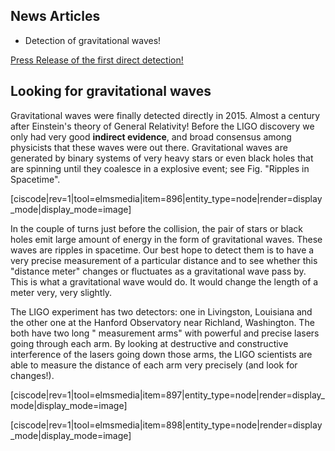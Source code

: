 ## News Articles

* Detection of gravitational waves!

<a href="https://www.ligo.caltech.edu/news/ligo20160211" target="_blank">Press Release of the first direct detection!</a>


## Looking for gravitational waves

Gravitational waves were finally detected directly in 2015. Almost a century after Einstein's theory of General Relativity! Before the LIGO discovery we only had very good **indirect evidence**, and broad consensus among physicists that these waves were out there. Gravitational waves are generated by binary systems of very heavy stars or even black holes that are spinning until they coalesce in a explosive event; see Fig. "Ripples in Spacetime".

[ciscode|rev=1|tool=elmsmedia|item=896|entity_type=node|render=display_mode|display_mode=image]

In the couple of turns just before the collision, the pair of stars or black holes emit large amount of energy in the form of gravitational waves. These waves are ripples in spacetime. Our best hope to detect them is to have a very precise measurement of a particular distance and to see whether this "distance meter" changes or fluctuates as a gravitational wave pass by. This is what a gravitational wave would do. It would change the length of a meter very, very slightly.

The LIGO experiment has two detectors: one in Livingston, Louisiana and the other one at the Hanford Observatory near Richland, Washington. The both have two long " measurement arms" with powerful and precise lasers going through each arm. By looking at destructive and constructive interference of the lasers going down those arms, the LIGO scientists are able to measure the distance of each arm very precisely (and look for changes!).

[ciscode|rev=1|tool=elmsmedia|item=897|entity_type=node|render=display_mode|display_mode=image]

[ciscode|rev=1|tool=elmsmedia|item=898|entity_type=node|render=display_mode|display_mode=image]